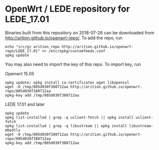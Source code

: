 OpenWrt / LEDE repository for LEDE_17.01
========
Binaries built from this repository on 2018-07-26 can be downloaded from http://arition.github.io/openwrt-repo/.
To add the repo, run
```
echo "src/gz arition_repo http://arition.github.io/openwrt-repo/LEDE_17.01" >> /etc/opkg/customfeeds.conf
opkg update 
```
You may also need to import the key of this repo. 
To import key, run

Openwrt 15.05 
```
opkg update; opkg install ca-certificates wget libopenssl
wget -O /tmp/805d030f380712aa http://arition.github.io/openwrt-repo/805d030f380712aa
opkg-key add /tmp/805d030f380712aa
```
LEDE 17.01 and later 
```
opkg update
opkg list-installed | grep -q uclient-fetch || opkg install uclient-fetch
opkg list-installed | grep -q libustream || opkg install libustream-mbedtls
wget -O /tmp/805d030f380712aa http://arition.github.io/openwrt-repo/805d030f380712aa
opkg-key add /tmp/805d030f380712aa
```


